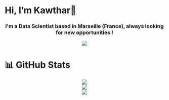 <h1>Hi, I’m Kawthar👋</h1>

<h3 align="center">I'm a Data Scientist based in Marseille (France), always looking for new opportunities !</h3>

<p align="center">
<a href="https://www.linkedin.com/in/kawthar-eltarr-94a002111/" target="blank"><img align="center" src="https://img.shields.io/badge/LinkedIn-0A66C2.svg?style=for-the-badge&logo=LinkedIn&logoColor=white"/></a>

<h1>📊 GitHub Stats</h1>

<div align="center">
  <img src="http://github-profile-summary-cards.vercel.app/api/cards/profile-details?username=kawthar-eltarr&theme=radical" />
</div>

<div align="center">
  <img src="https://github-readme-stats.vercel.app/api?username=kawthar-eltarr&show_icons=true&theme=radical" />
</div>

<div align="center">
  <img src="https://github-readme-stats.vercel.app/api/top-langs/?username=kawthar-eltarr&theme=radical&layout=compact&hide=jupyter%20notebook" />
</div>

<!---
kawthar-eltarr/kawthar-eltarr is a ✨ special ✨ repository because its `README.md` (this file) appears on your GitHub profile.
You can click the Preview link to take a look at your changes.
--->
